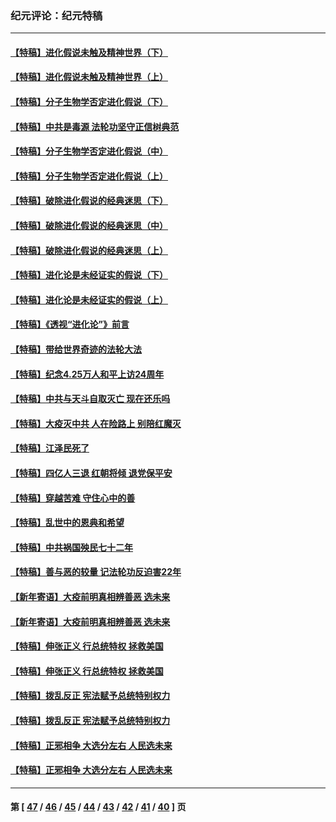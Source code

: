### 纪元评论：纪元特稿
---
#### [【特稿】进化假说未触及精神世界（下）](../../pages/nsc424/n14048707.md) 
#### [【特稿】进化假说未触及精神世界（上）](../../pages/nsc424/n14042113.md) 
#### [【特稿】分子生物学否定进化假说（下）](../../pages/nsc424/n14038267.md) 
#### [【特稿】中共是毒源 法轮功坚守正信树典范](../../pages/nsc424/n14037281.md) 
#### [【特稿】分子生物学否定进化假说（中）](../../pages/nsc424/n14035548.md) 
#### [【特稿】分子生物学否定进化假说（上）](../../pages/nsc424/n14032398.md) 
#### [【特稿】破除进化假说的经典迷思（下）](../../pages/nsc424/n14029015.md) 
#### [【特稿】破除进化假说的经典迷思（中）](../../pages/nsc424/n14027341.md) 
#### [【特稿】破除进化假说的经典迷思（上）](../../pages/nsc424/n14024749.md) 
#### [【特稿】进化论是未经证实的假说（下）](../../pages/nsc424/n14022170.md) 
#### [【特稿】进化论是未经证实的假说（上）](../../pages/nsc424/n14020737.md) 
#### [【特稿】《透视“进化论”》前言](../../pages/nsc424/n14019941.md) 
#### [【特稿】带给世界奇迹的法轮大法](../../pages/nsc424/n13994132.md) 
#### [【特稿】纪念4.25万人和平上访24周年](../../pages/nsc424/n13980883.md) 
#### [【特稿】中共与天斗自取灭亡 现在还乐吗](../../pages/nsc424/n13897482.md) 
#### [【特稿】大疫灭中共 人在险路上 别陪红魔灭](../../pages/nsc424/n13890697.md) 
#### [【特稿】江泽民死了](../../pages/nsc424/n13876300.md) 
#### [【特稿】四亿人三退 红朝将倾 退党保平安](../../pages/nsc424/n13794378.md) 
#### [【特稿】穿越苦难 守住心中的善](../../pages/nsc424/n13784979.md) 
#### [【特稿】乱世中的恩典和希望](../../pages/nsc424/n13734687.md) 
#### [【特稿】中共祸国殃民七十二年](../../pages/nsc424/n13272607.md) 
#### [【特稿】善与恶的较量 记法轮功反迫害22年](../../pages/nsc424/n13086597.md) 
#### [【新年寄语】大疫前明真相辨善恶 选未来](../../pages/nsc424/n12660855.md) 
#### [【新年寄语】大疫前明真相辨善恶 选未来](../../pages/nsc424/n12660855.md) 
#### [【特稿】伸张正义 行总统特权 拯救美国](../../pages/nsc424/n12616806.md) 
#### [【特稿】伸张正义 行总统特权 拯救美国](../../pages/nsc424/n12616806.md) 
#### [【特稿】拨乱反正 宪法赋予总统特别权力](../../pages/nsc424/n12598306.md) 
#### [【特稿】拨乱反正 宪法赋予总统特别权力](../../pages/nsc424/n12598306.md) 
#### [【特稿】正邪相争 大选分左右 人民选未来](../../pages/nsc424/n12545208.md) 
#### [【特稿】正邪相争 大选分左右 人民选未来](../../pages/nsc424/n12545208.md) 

---
#### 第 [ [47](./47.md) / [46](./46.md) / [45](./45.md) / [44](./44.md) / [43](./43.md) / [42](./42.md) / [41](./41.md) / [40](./40.md) ] 页
